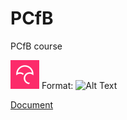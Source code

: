 # PCfB
PCfB course

![GitHub Logo](/Codecov.png)
Format: ![Alt Text](url)

[Document](Document_for_README.doc)
